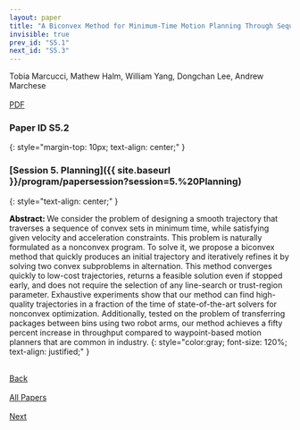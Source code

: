 ```yaml
---
layout: paper
title: "A Biconvex Method for Minimum-Time Motion Planning Through Sequences of Convex Sets"
invisible: true
prev_id: "S5.1"
next_id: "S5.3"
---
```

<div class="paper-authors">
  <div class="paper-author-box">
    <div class="paper-author-name">Tobia Marcucci, Mathew Halm, William Yang, Dongchan Lee, Andrew Marchese</div>
    <div class="paper-author-uni"></div>
  </div>
</div>

<div class="paper-pdf-modern">
  <div class="paper-menu-icon">
    <a href="https://www.roboticsproceedings.org/rss25/p123.pdf" title="Download PDF" target="_blank">
      <i class="fa fa-file-pdf-o"></i><br>
      <span class="paper-menu-label">PDF</span>
    </a>
  </div>
</div>

### Paper ID S5.2
{: style="margin-top: 10px; text-align: center;" }

### [Session 5. Planning]({{ site.baseurl }}/program/papersession?session=5.%20Planning)
{: style="text-align: center;" }

<b style="color: black;">Abstract: </b>We consider the problem of designing a smooth trajectory that traverses a sequence of convex sets in minimum time, while satisfying given velocity and acceleration constraints. This problem is naturally formulated as a nonconvex program. To solve it, we propose a biconvex method that quickly produces an initial trajectory and iteratively refines it by solving two convex subproblems in alternation. This method converges quickly to low-cost trajectories, returns a feasible solution even if stopped early, and does not require the selection of any line-search or trust-region parameter. Exhaustive experiments show that our method can find high-quality trajectories in a fraction of the time of state-of-the-art solvers for nonconvex optimization. Additionally, tested on the problem of transferring packages between bins using two robot arms, our method achieves a fifty percent increase in throughput compared to waypoint-based motion planners that are common in industry.
{: style="color:gray; font-size: 120%; text-align: justified;" }

<div class="paper-menu">
  <div class="paper-menu-inner">
    <a href="{{ site.baseurl }}/program/papers/S5.1/" title="Previous Paper">
            <div class="paper-menu-icon">
                <i class="fa fa-chevron-left"></i><br>
                <span class="paper-menu-label">Back</span>
            </div>
        </a>
    <a href="{{ site.baseurl }}/program/papers" title="All Papers">
      <div class="paper-menu-icon">
        <i class="fa fa-list"></i><br>
        <span class="paper-menu-label">All Papers</span>
      </div>
    </a>
    <a href="{{ site.baseurl }}/program/papers/S5.3/" title="Next Paper">
            <div class="paper-menu-icon">
                <i class="fa fa-chevron-right"></i><br>
                <span class="paper-menu-label">Next</span>
            </div>
        </a>
  </div>
</div>
